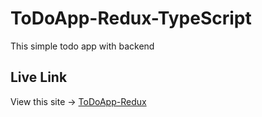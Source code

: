 # ToDoApp-Redux-TypeScript

This simple todo app with backend

## Live Link

View this site -> [ToDoApp-Redux](https://redux-typescript-todo.netlify.app/)
